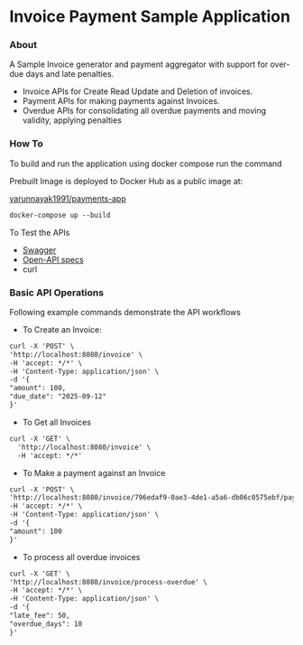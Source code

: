 # Invoice Payment Sample Application

### About
A Sample Invoice generator and payment aggregator with support for over-due days and late penalties.

* Invoice APIs for Create Read Update and Deletion of invoices.
* Payment APIs for making payments against Invoices.
* Overdue APIs for consolidating all overdue payments and moving validity, applying penalties

### How To
To build and run the application using docker compose run the command

Prebuilt Image is deployed to Docker Hub as a public image at:

[varunnayak1991/payments-app](https://hub.docker.com/repository/docker/varunnayak1991/payments-app/)

```markdown
docker-compose up --build
```

To Test the APIs

* [Swagger](http://localhost:8080/swagger-ui/index.html)
*  [Open-API specs](http://localhost:8080/v3/api-docs)
*  curl

### Basic API Operations

Following example commands demonstrate the API workflows

* To Create an Invoice: 

```markdown
curl -X 'POST' \
'http://localhost:8080/invoice' \
-H 'accept: */*' \
-H 'Content-Type: application/json' \
-d '{
"amount": 100,
"due_date": "2025-09-12"
}'
```

* To Get all Invoices

```markdown
curl -X 'GET' \
  'http://localhost:8080/invoice' \
  -H 'accept: */*'
```

* To Make a payment against an Invoice

```markdown
curl -X 'POST' \
'http://localhost:8080/invoice/796edaf9-0ae3-4de1-a5a6-db06c0575ebf/payments' \
-H 'accept: */*' \
-H 'Content-Type: application/json' \
-d '{
"amount": 100
}'
```
* To process all overdue invoices

```markdown
curl -X 'GET' \
'http://localhost:8080/invoice/process-overdue' \
-H 'accept: */*' \
-H 'Content-Type: application/json' \
-d '{
"late_fee": 50,
"overdue_days": 10
}'
```
